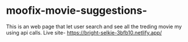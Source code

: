 # moofix-movie-suggestions-
This is an web page that let user search and see all the treding movie my using api calls.
Live site- https://bright-selkie-3bfb10.netlify.app/
